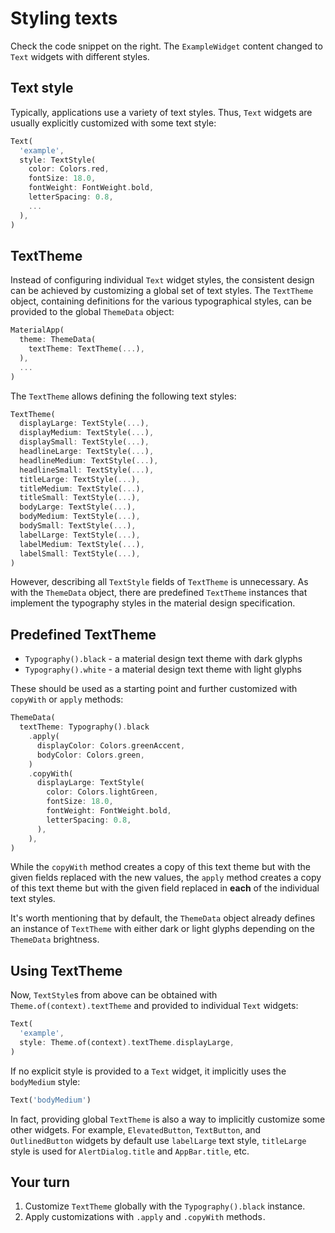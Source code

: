 # Styling texts

Check the code snippet on the right. The `ExampleWidget` content changed to `Text` widgets with different styles.

## Text style

Typically, applications use a variety of text styles. Thus, `Text` widgets are usually explicitly customized with some text style: 

```dart
Text(
  'example',
  style: TextStyle(
    color: Colors.red,
    fontSize: 18.0,
    fontWeight: FontWeight.bold,
    letterSpacing: 0.8,
    ...
  ),
)
```

## TextTheme

Instead of configuring individual `Text` widget styles, the consistent design can be achieved by customizing a global set of text styles. The `TextTheme` object, containing definitions for the various typographical styles, can be provided to the global `ThemeData` object:

```dart
MaterialApp(
  theme: ThemeData(
    textTheme: TextTheme(...),
  ),
  ...
)
```

The `TextTheme` allows defining the following text styles:

```dart
TextTheme(
  displayLarge: TextStyle(...),
  displayMedium: TextStyle(...),
  displaySmall: TextStyle(...),
  headlineLarge: TextStyle(...),
  headlineMedium: TextStyle(...),
  headlineSmall: TextStyle(...),
  titleLarge: TextStyle(...),
  titleMedium: TextStyle(...),
  titleSmall: TextStyle(...),
  bodyLarge: TextStyle(...),
  bodyMedium: TextStyle(...),
  bodySmall: TextStyle(...),
  labelLarge: TextStyle(...),
  labelMedium: TextStyle(...),
  labelSmall: TextStyle(...),
)
```

However, describing all `TextStyle` fields of `TextTheme` is unnecessary. As with the `ThemeData` object, there are predefined `TextTheme` instances that implement the typography styles in the material design specification.

## Predefined TextTheme

* `Typography().black` - a material design text theme with dark glyphs 
* `Typography().white` - a material design text theme with light glyphs

These should be used as a starting point and further customized with `copyWith` or `apply` methods:

```dart
ThemeData(
  textTheme: Typography().black
    .apply(
      displayColor: Colors.greenAccent,
      bodyColor: Colors.green,
    )
    .copyWith(
      displayLarge: TextStyle(
        color: Colors.lightGreen,
        fontSize: 18.0,
        fontWeight: FontWeight.bold,
        letterSpacing: 0.8,
      ),
    ),
)
```

While the `copyWith` method creates a copy of this text theme but with the given fields replaced with the new values, the `apply` method creates a copy of this text theme but with the given field replaced in **each** of the individual text styles.

It's worth mentioning that by default, the `ThemeData` object already defines an instance of `TextTheme` with either dark or light glyphs depending on the `ThemeData` brightness.

## Using TextTheme

Now, `TextStyle`s from above can be obtained with `Theme.of(context).textTheme` and provided to individual `Text` widgets:

```dart
Text(
  'example',
  style: Theme.of(context).textTheme.displayLarge,
)
```

If no explicit style is provided to a `Text` widget, it implicitly uses the `bodyMedium` style:

```dart
Text('bodyMedium')
```

In fact, providing global `TextTheme` is also a way to implicitly customize some other widgets. For example, `ElevatedButton`, `TextButton`, and `OutlinedButton` widgets by default use `labelLarge` text style, `titleLarge` style is used for `AlertDialog.title` and `AppBar.title`, etc.

## Your turn

1. Customize `TextTheme` globally with the `Typography().black` instance.
2. Apply customizations with `.apply` and `.copyWith` methods<img alt="Google Analytics" src="https://www.google-analytics.com/collect?v=1&cid=1&t=pageview&ec=workshop&ea=open&dp=step05&tid=UA-227136526-1" style="width: 1px; height: 1px"/>.
